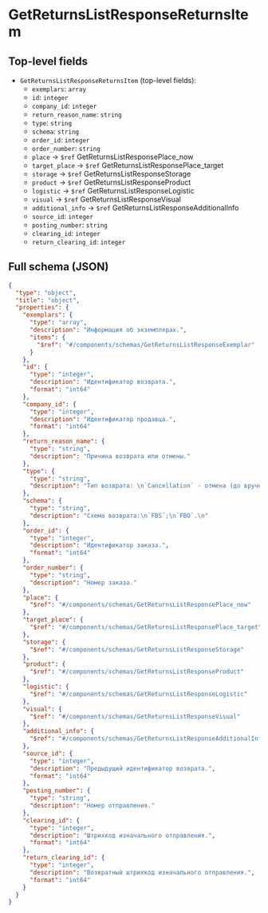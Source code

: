 # GetReturnsListResponseReturnsItem

## Top-level fields
- `GetReturnsListResponseReturnsItem` (top-level fields):
  - `exemplars`: `array`
  - `id`: `integer`
  - `company_id`: `integer`
  - `return_reason_name`: `string`
  - `type`: `string`
  - `schema`: `string`
  - `order_id`: `integer`
  - `order_number`: `string`
  - `place` → `$ref` GetReturnsListResponsePlace_now
  - `target_place` → `$ref` GetReturnsListResponsePlace_target
  - `storage` → `$ref` GetReturnsListResponseStorage
  - `product` → `$ref` GetReturnsListResponseProduct
  - `logistic` → `$ref` GetReturnsListResponseLogistic
  - `visual` → `$ref` GetReturnsListResponseVisual
  - `additional_info` → `$ref` GetReturnsListResponseAdditionalInfo
  - `source_id`: `integer`
  - `posting_number`: `string`
  - `clearing_id`: `integer`
  - `return_clearing_id`: `integer`

## Full schema (JSON)
```json
{
  "type": "object",
  "title": "object",
  "properties": {
    "exemplars": {
      "type": "array",
      "description": "Информация об экземплярах.",
      "items": {
        "$ref": "#/components/schemas/GetReturnsListResponseExemplar"
      }
    },
    "id": {
      "type": "integer",
      "description": "Идентификатор возврата.",
      "format": "int64"
    },
    "company_id": {
      "type": "integer",
      "description": "Идентификатор продавца.",
      "format": "int64"
    },
    "return_reason_name": {
      "type": "string",
      "description": "Причина возврата или отмены."
    },
    "type": {
      "type": "string",
      "description": "Тип возврата: \n`Cancellation` - отмена (до вручения);\n`FullReturn` - полный отказ при вручении;\n`PartialReturn` - частичный отказ при вручении;\n`ClientReturn` - клиентский возврат (после вручения);\n`Unknown` - технический возврат.\n"
    },
    "schema": {
      "type": "string",
      "description": "Схема возврата:\n`FBS`;\n`FBO`.\n"
    },
    "order_id": {
      "type": "integer",
      "description": "Идентификатор заказа.",
      "format": "int64"
    },
    "order_number": {
      "type": "string",
      "description": "Номер заказа."
    },
    "place": {
      "$ref": "#/components/schemas/GetReturnsListResponsePlace_now"
    },
    "target_place": {
      "$ref": "#/components/schemas/GetReturnsListResponsePlace_target"
    },
    "storage": {
      "$ref": "#/components/schemas/GetReturnsListResponseStorage"
    },
    "product": {
      "$ref": "#/components/schemas/GetReturnsListResponseProduct"
    },
    "logistic": {
      "$ref": "#/components/schemas/GetReturnsListResponseLogistic"
    },
    "visual": {
      "$ref": "#/components/schemas/GetReturnsListResponseVisual"
    },
    "additional_info": {
      "$ref": "#/components/schemas/GetReturnsListResponseAdditionalInfo"
    },
    "source_id": {
      "type": "integer",
      "description": "Предыдущий идентификатор возврата.",
      "format": "int64"
    },
    "posting_number": {
      "type": "string",
      "description": "Номер отправления."
    },
    "clearing_id": {
      "type": "integer",
      "description": "Штрихкод изначального отправления.",
      "format": "int64"
    },
    "return_clearing_id": {
      "type": "integer",
      "description": "Возвратный штрихкод изначального отправления.",
      "format": "int64"
    }
  }
}
```

